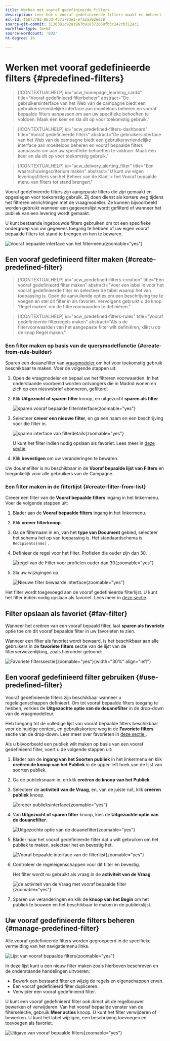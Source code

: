 ```yaml
---
title: Werken met vooraf gedefinieerde filters
description: Leer hoe u vooraf gedefinieerde filters maakt en beheert in Adobe Campaign Web
exl-id: f6b73792-063d-4371-93e1-efa2aa02ee28
source-git-commit: 3136381c92a19a7b918372868fb3c242cb312ec1
workflow-type: tm+mt
source-wordcount: '832'
ht-degree: 1%

---
```


# Werken met vooraf gedefinieerde filters {#predefined-filters}

>[!CONTEXTUALHELP]
>id="acw_homepage_learning_card4"
>title="Vooraf gedefinieerd filterbeheer"
>abstract="De gebruikersinterface van het Web van de campagne biedt een gebruikersvriendelijke interface aan moeiteloos beheren en vooraf bepaalde filters aanpassen om aan uw specifieke behoeften te voldoen. Maak één keer en sla dit op voor toekomstig gebruik."

>[!CONTEXTUALHELP]
>id="acw_predefined-filters-dashboard"
>title="Vooraf gedefinieerde filters"
>abstract="De gebruikersinterface van het Web van de campagne biedt een gebruikersvriendelijke interface aan moeiteloos beheren en vooraf bepaalde filters aanpassen om aan uw specifieke behoeften te voldoen. Maak één keer en sla dit op voor toekomstig gebruik."

>[!CONTEXTUALHELP]
>id="acw_delivery_alerting_filter"
>title="Een waarschuwingscriterium maken"
>abstract="U kunt uw eigen leveringsfilters van het Beheer van de Klant > het Vooraf bepaalde menu van filters tot stand brengen."

Vooraf gedefinieerde filters zijn aangepaste filters die zijn gemaakt en opgeslagen voor toekomstig gebruik. Zij doen dienst als kortere weg tijdens het filtreren verrichtingen met de vraagmodeller. Ze kunnen bijvoorbeeld worden gebruikt wanneer een gegevenslijst wordt gefilterd of wanneer het publiek van een levering wordt gemaakt.

U kunt bestaande ingebouwde filters gebruiken om tot een specifieke ondergroep van uw gegevens toegang te hebben of uw eigen vooraf bepaalde filters tot stand te brengen en hen te bewaren.

![ Vooraf bepaalde interface van het filtermenu ](assets/predefined-filters-menu.png){zoomable="yes"}

## Een vooraf gedefinieerd filter maken {#create-predefined-filter}

>[!CONTEXTUALHELP]
>id="acw_predefined-filters-creation"
>title="Een vooraf gedefinieerd filter maken"
>abstract="Voer een label in voor het vooraf gedefinieerde filter en selecteer de tabel waarop het van toepassing is. Open de aanvullende opties om een beschrijving toe te voegen en stel dit filter in als favoriet. Vervolgens gebruikt u de knop &#39;Regel maken&#39; om de filtervoorwaarden te definiëren."

>[!CONTEXTUALHELP]
>id="acw_predefined-filters-rules"
>title="Vooraf gedefinieerde filterregels maken"
>abstract="Als u de filtervoorwaarden van het aangepaste filter wilt definiëren, klikt u op de knop Regel maken."

### Een filter maken op basis van de querymodelfunctie {#create-from-rule-builder}

Sparen een douanefilter van [ vraagmodeler ](../query/query-modeler-overview.md) om het voor toekomstig gebruik beschikbaar te maken. Voer de volgende stappen uit:

1. Open de vraagmodeler en bepaal uw het filtreren voorwaarden. In het onderstaande voorbeeld worden ontvangers die in Madrid wonen en zich op een nieuwsbrief abonneren, gefilterd.
1. Klik **Uitgezocht of sparen filter** knoop, en uitgezocht **sparen als filter**.

   ![ sparen vooraf bepaalde filterinterface ](assets/predefined-filters-save.png){zoomable="yes"}

1. Selecteer **creeer een nieuwe filter**, en ga een naam en een beschrijving voor die filter in.

   ![ sparen interface van filterdetails ](assets/predefined-filters-save-filter.png){zoomable="yes"}

   U kunt het filter indien nodig opslaan als favoriet. Lees meer in [deze sectie](#fav-filter).

1. Klik **bevestigen** om uw veranderingen te bewaren.

Uw douanefilter is nu beschikbaar in de **Vooraf bepaalde lijst van Filters** en toegankelijk voor alle gebruikers van de Campagne.

### Een filter maken in de filterlijst {#create-filter-from-list}

Creeer een filter van de **Vooraf bepaalde filters** ingang in het linkermenu. Voer de volgende stappen uit:

1. Blader aan de **Vooraf bepaalde filters** ingang in het linkermenu.
1. Klik **creeer filterknoop**.
1. Ga de filternaam in en, van het **type van Document** gebied, selecteer het schema het op van toepassing is. Het standaardschema is `Recipients(nms)` .

1. Definieer de regel voor het filter. Profielen die ouder zijn dan 30.

   ![ regel van de Filter voor profielen ouder dan 30 ](assets/filter-30+.png){zoomable="yes"}

1. Sla uw wijzigingen op.

   ![ Nieuwe filter bewaarde interface ](assets/new-filter.png){zoomable="yes"}

Het filter wordt toegevoegd aan de vooraf gedefinieerde filterlijst. U kunt het filter indien nodig opslaan als favoriet. Lees meer in [deze sectie](#fav-filter).

## Filter opslaan als favoriet {#fav-filter}

Wanneer het creëren van een vooraf bepaald filter, laat **sparen als favoriete** optie toe om dit vooraf bepaalde filter in uw favorieten te zien.

Wanneer een filter als favoriet wordt bewaard, is het beschikbaar aan alle gebruikers in de **favoriete filters** sectie van de lijst van de filterverwezenlijking, zoals hieronder getoond:

![ Favoriete filterssectie ](assets/predefined-filters-favorite.png){zoomable="yes"}{width="30%" align="left"}

## Een vooraf gedefinieerd filter gebruiken {#use-predefined-filter}

Vooraf gedefinieerde filters zijn beschikbaar wanneer u regeleigenschappen definieert. Om tot vooraf bepaalde filters toegang te hebben, verkies de **Uitgezochte optie van de douanefilter** in de drop-down van de vraagmodelleur.

Heb toegang tot de volledige lijst van vooraf bepaalde filters beschikbaar voor de huidige context, en gebruikskortere weg in de **Favoriete filters** sectie van de drop-down. Leer meer over favorieten in [ deze sectie ](#fav-filter).

Als u bijvoorbeeld een publiek wilt maken op basis van een vooraf gedefinieerd filter, voert u de volgende stappen uit:

1. Blader aan de **ingang van het Soorten publiek** in het linkermenu en klik **creëren de knoop van het Publiek** in de upper-left hoek van de lijst van soorten publiek.
1. Ga de publieksnaam in, en klik **creëren de knoop van het Publiek**.
1. Selecteer de **activiteit van de Vraag**, en, van de juiste ruit, klik **creëren publiek** knoop.

   ![ creeer publieksinterface ](assets/build-audience-from-filter.png){zoomable="yes"}

1. Van **Uitgezocht of sparen filter** knoop, kies de **Uitgezochte optie van de douanefilter**.

   ![ Uitgezochte optie van de douanefilter ](assets/build-audience-select-custom-filter.png){zoomable="yes"}

1. Blader naar het vooraf gedefinieerde filter dat u wilt gebruiken om het publiek te maken, selecteer het en bevestig het.

   ![ Vooraf bepaalde interface van de filterlijst ](assets/build-audience-filter-list.png){zoomable="yes"}

1. Controleer de regeleigenschappen voor dit filter en bevestig.

   Het filter wordt nu gebruikt als vraag in de **activiteit van de Vraag**.

   ![ de activiteit van de Vraag met vooraf bepaalde filter ](assets/build-audience-confirm.png){zoomable="yes"}

1. Sparen uw veranderingen en klik de **knoop van het Begin** om het publiek te bouwen en het beschikbaar te maken in de publiekslijst.

## Uw vooraf gedefinieerde filters beheren {#manage-predefined-filter}

Alle vooraf gedefinieerde filters worden gegroepeerd in de specifieke vermelding van het navigatiemenu links.

![ Lijst van vooraf bepaalde filters ](assets/list-of-filters.png){zoomable="yes"}

In deze lijst kunt u een nieuw filter maken zoals hierboven beschreven en de onderstaande handelingen uitvoeren:

* Bewerk een bestaand filter en wijzig de regels en eigenschappen ervan.
* Een vooraf gedefinieerd filter dupliceren.
* Verwijder een vooraf gedefinieerd filter.

U kunt een vooraf gedefinieerd filter ook direct uit de regelbouwer bewerken of verwijderen. Van het vooraf bepaalde venster van de filterselectie, gebruik **Meer acties** knoop. U kunt het filter verwijderen of bewerken. U kunt het label wijzigen, een beschrijving toevoegen en toevoegen als favoriet.

![ Uitgave van vooraf bepaalde filters ](assets/filter-edit.png){zoomable="yes"}

<!--
## Built-in predefined filters {#ootb-predefined-filter}

Campaign comes with a set of predefined filters, built from the client console. These filters can be used to define your audiences, and rules. They must not be modified.
-->